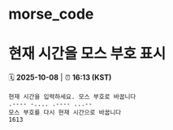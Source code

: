 # morse_code
# 현재 시간을 모스 부호 표시
<!-- MORSE_TIME_START -->
🗓️ **2025-10-08** | ⏰ **16:13 (KST)**

```
현재 시간을 입력하세요. 모스 부호로 바꿉니다
.---- -.... .---- ...--
모스 부호를 다시 현재 시간으로 바꿉니다
1613
```
<!-- MORSE_TIME_END -->
